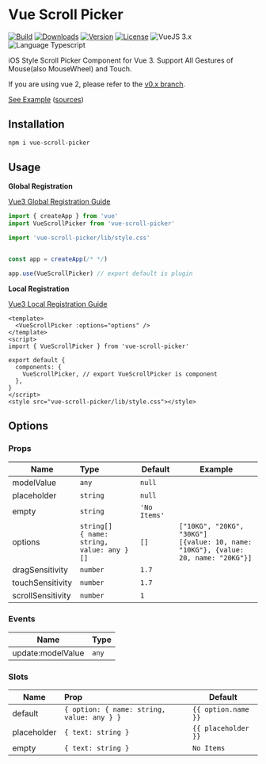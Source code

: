 # Vue Scroll Picker

<p>
  <a href="https://github.com/wan2land/vue-scroll-picker/actions?query=workflow%3A%22Node.js+CI%22"><img alt="Build" src="https://img.shields.io/github/workflow/status/wan2land/vue-scroll-picker/Node.js%20CI?logo=github&style=flat-square" /></a>
  <a href="https://npmcharts.com/compare/vue-scroll-picker?minimal=true"><img alt="Downloads" src="https://img.shields.io/npm/dt/vue-scroll-picker.svg?style=flat-square" /></a>
  <a href="https://www.npmjs.com/package/vue-scroll-picker"><img alt="Version" src="https://img.shields.io/npm/v/vue-scroll-picker.svg?style=flat-square" /></a>
  <a href="https://www.npmjs.com/package/vue-scroll-picker"><img alt="License" src="https://img.shields.io/npm/l/vue-scroll-picker.svg?style=flat-square" /></a>
  <img alt="VueJS 3.x" src="https://img.shields.io/badge/vue.js-3.x-brightgreen.svg?style=flat-square" />
  <img alt="Language Typescript" src="https://img.shields.io/badge/language-Typescript-007acc.svg?style=flat-square" />
</p>

iOS Style Scroll Picker Component for Vue 3. Support All Gestures of Mouse(also MouseWheel) and Touch.

If you are using vue 2, please refer to the [v0.x branch](https://github.com/wan2land/vue-scroll-picker/tree/0.x-vue2).

 [See Example](http://vue-scroll-picker.dist.be) ([sources](./example))

## Installation

```bash
npm i vue-scroll-picker
```

## Usage

**Global Registration**

[Vue3 Global Registration Guide](https://v3.vuejs.org/guide/component-registration.html#global-registration)

```js
import { createApp } from 'vue'
import VueScrollPicker from 'vue-scroll-picker'

import 'vue-scroll-picker/lib/style.css'


const app = createApp(/* */)

app.use(VueScrollPicker) // export default is plugin

```

**Local Registration**

[Vue3 Local Registration Guide](https://v3.vuejs.org/guide/component-registration.html#local-registration)

```vue
<template>
  <VueScrollPicker :options="options" />
</template>
<script>
import { VueScrollPicker } from 'vue-scroll-picker'

export default {
  components: {
    VueScrollPicker, // export VueScrollPicker is component
  },
}
</script>
<style src="vue-scroll-picker/lib/style.css"></style>
```

## Options

### Props

| Name              | Type      | Default  | Example  |
| ----------------- |:--------- | -------- | -------- |
| modelValue        | `any`     | `null`   |          |
| placeholder       | `string`  | `null`   |          |
| empty             | `string`  | `'No Items'`  |     |
| options           | `string[]`<br />`{ name: string, value: any }[]` | `[]`  | `["10KG", "20KG", "30KG"]`<br />`[{value: 10, name: "10KG"}, {value: 20, name: "20KG"}]` |
| dragSensitivity   | `number`  | `1.7`    |          |
| touchSensitivity  | `number`  | `1.7`    |          |
| scrollSensitivity | `number`  | `1`      |          |

### Events

| Name             | Type      |
| ----------------- |:--------- |
| update:modelValue | `any`     |

### Slots

| Name            | Prop      | Default  |
| --------------- |:--------- | -------- |
| default         | `{ option: { name: string, value: any } }` | `{{ option.name }}`  |
| placeholder     | `{ text: string }`  | `{{ placeholder }}` |
| empty           | `{ text: string }`  | `No Items`          |
